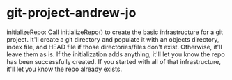 # git-project-andrew-jo

initializeRepo:
Call initializeRepo() to create the basic infrastructure for a git project. It'll create a git directory and populate it with an objects directory, index file, and HEAD file if those directories/files don't exist. Otherwise, it'll leave them as is. If the initialization adds anything, it'll let you know the repo has been successfully created. If you started with all of that infrastructure, it'll let you know the repo already exists.